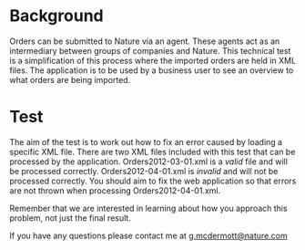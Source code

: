 Background 
==========
Orders can be submitted to Nature via an agent. These agents act as an intermediary between groups of companies and 
Nature. This technical test is a simplification of this process where the imported orders are held in XML files. The 
application is to be used by a business user to see an overview to what orders are being imported. 

Test 
====
The aim of the test is to work out how to fix an error caused by loading a specific XML file. There are two XML files included 
with this test that can be processed by the application. Orders2012-03-01.xml is a *valid* file and will be processed correctly. 
Orders2012-04-01.xml is *invalid* and will not be processed correctly. You should aim to fix the web application so that errors are not 
thrown when processing Orders2012-04-01.xml. 

Remember that we are interested in learning about how you approach this problem, not just the final result. 
 
If you have any questions please contact me at g.mcdermott@nature.com 